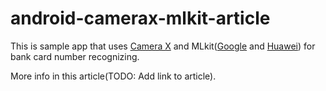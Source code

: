 # android-camerax-mlkit-article

This is sample app that uses [Camera X](https://developer.android.com/training/camerax) and MLkit([Google](https://developers.google.com/ml-kit/vision/text-recognition/android) and [Huawei](https://developer.huawei.com/consumer/en/doc/development/HMSCore-Guides-V5/text-recognition-0000001050040053-V5#EN-US_TOPIC_0000001050750207__section16220018134717)) for bank card number recognizing. 

More info in this article(TODO: Add link to article).
